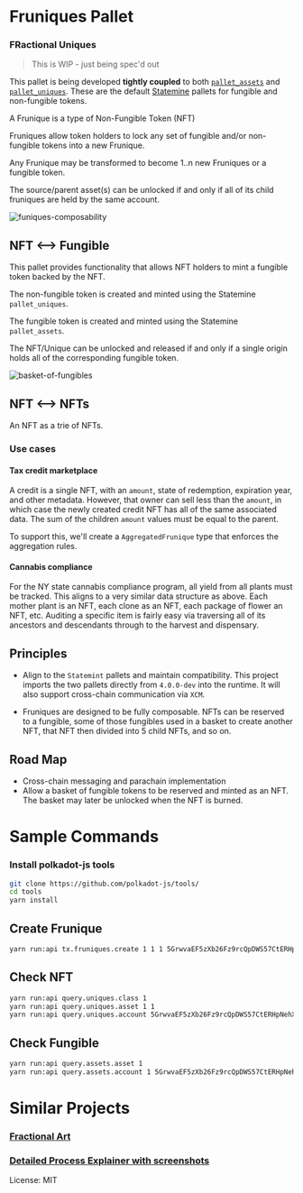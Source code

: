 # Fruniques Pallet
### **FR**actional **Uniques**
> This is WIP - just being spec'd out

This pallet is being developed **tightly coupled** to both [`pallet_assets`](https://paritytech.github.io/substrate/latest/pallet_assets/)  and [`pallet_uniques`](https://paritytech.github.io/substrate/latest/pallet_uniques/index.html). These are the default [Statemine](https://github.com/paritytech/cumulus/tree/master/polkadot-parachains/statemine) pallets for fungible and non-fungible tokens. 

A Frunique is a type of Non-Fungible Token (NFT)

Fruniques allow token holders to lock any set of fungible and/or non-fungible tokens into a new Frunique.

Any Frunique may be transformed to become 1..n new Fruniques or a fungible token.

The source/parent asset(s) can be unlocked if and only if all of its child fruniques are held by the same account.

![funiques-composability](http://www.plantuml.com/plantuml/proxy?cache=no&src=https://raw.githubusercontent.com/hashed-io/hashed-substrate/main/docs/fruniques-composability.iuml)

## NFT <--> Fungible
This pallet provides functionality that allows NFT holders to mint a fungible token backed by the NFT.

The non-fungible token is created and minted using the Statemine `pallet_uniques`.

The fungible token is created and minted using the Statemine `pallet_assets`. 

The NFT/Unique can be unlocked and released if and only if a single origin holds all of the corresponding fungible token.

![basket-of-fungibles](http://www.plantuml.com/plantuml/proxy?cache=no&src=https://raw.githubusercontent.com/hashed-io/hashed-substrate/main/docs/fungible-basket-frunique.iuml)

## NFT <--> NFTs
An NFT as a trie of NFTs. 

### Use cases
#### Tax credit marketplace
A credit is a single NFT, with an `amount`, state of redemption, expiration year, and other metadata. However, that owner can sell less than the `amount`, in which case the newly created credit NFT has all of the same associated data.  The sum of the children `amount` values must be equal to the parent.

To support this, we'll create a `AggregatedFrunique` type that enforces the aggregation rules. 

#### Cannabis compliance
For the NY state cannabis compliance program, all yield from all plants must be tracked. This aligns to a very similar data structure as above. Each mother plant is an NFT, each clone as an NFT, each package of flower an NFT, etc. Auditing a specific item is fairly easy via traversing all of its ancestors and descendants through to the harvest and dispensary.

## Principles
- Align to the `Statemint` pallets and maintain compatibility. This project imports the two pallets directly from `4.0.0-dev` into the runtime. It will also support cross-chain communication via `XCM`.

- Fruniques are designed to be fully composable. NFTs can be reserved to a fungible, some of those fungibles used in a basket to create another NFT, that NFT then divided into 5 child NFTs, and so on.

## Road Map

- Cross-chain messaging and parachain implementation
- Allow a basket of fungible tokens to be reserved and minted as an NFT. The basket may later be unlocked when the NFT is burned.

# Sample Commands
### Install polkadot-js tools
```bash
git clone https://github.com/polkadot-js/tools/
cd tools
yarn install
```
## Create Frunique
```bash
yarn run:api tx.fruniques.create 1 1 1 5GrwvaEF5zXb26Fz9rcQpDWS57CtERHpNehXCPcNoHGKutQY 1 100 --seed "//Alice"
```
## Check NFT 
```bash
yarn run:api query.uniques.class 1
yarn run:api query.uniques.asset 1 1
yarn run:api query.uniques.account 5GrwvaEF5zXb26Fz9rcQpDWS57CtERHpNehXCPcNoHGKutQY 1 1
```

## Check Fungible
```bash
yarn run:api query.assets.asset 1
yarn run:api query.assets.account 1 5GrwvaEF5zXb26Fz9rcQpDWS57CtERHpNehXCPcNoHGKutQY
```

# Similar Projects
### [Fractional Art](https://fractional.art/)
 
### [Detailed Process Explainer with screenshots](https://medium.com/fractional-art/how-to-use-fractional-to-fractionalize-nfts-84da1a465b6d)

License: MIT
